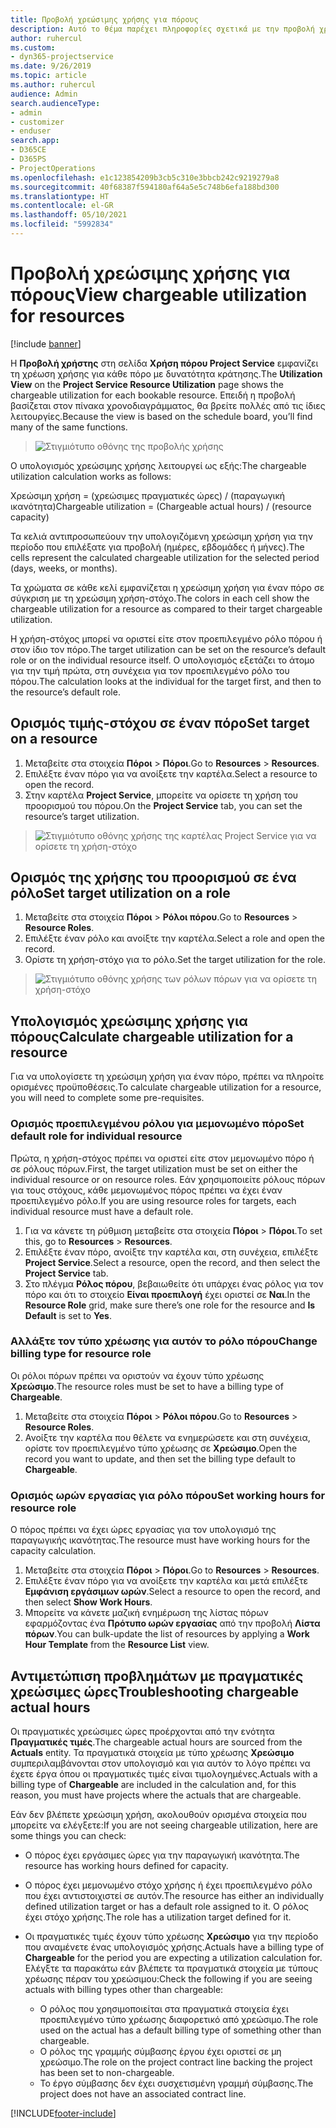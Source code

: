 ```yaml
---
title: Προβολή χρεώσιμης χρήσης για πόρους
description: Αυτό το θέμα παρέχει πληροφορίες σχετικά με την προβολή χρήσης του πόρου.
author: ruhercul
ms.custom:
- dyn365-projectservice
ms.date: 9/26/2019
ms.topic: article
ms.author: ruhercul
audience: Admin
search.audienceType:
- admin
- customizer
- enduser
search.app:
- D365CE
- D365PS
- ProjectOperations
ms.openlocfilehash: e1c123854209b3cb5c310e3bbcb242c9219279a8
ms.sourcegitcommit: 40f68387f594180af64a5e5c748b6efa188bd300
ms.translationtype: HT
ms.contentlocale: el-GR
ms.lasthandoff: 05/10/2021
ms.locfileid: "5992834"
---
```

# <a name="view-chargeable-utilization-for-resources"></a><span data-ttu-id="f2e79-103">Προβολή χρεώσιμης χρήσης για πόρους</span><span class="sxs-lookup"><span data-stu-id="f2e79-103">View chargeable utilization for resources</span></span>

[!include [banner](../includes/psa-now-project-operations.md)]
 
<span data-ttu-id="f2e79-104">Η **Προβολή χρήστης** στη σελίδα **Χρήση πόρου Project Service** εμφανίζει τη χρέωση χρήσης για κάθε πόρο με δυνατότητα κράτησης.</span><span class="sxs-lookup"><span data-stu-id="f2e79-104">The **Utilization View** on the **Project Service Resource Utilization** page shows the chargeable utilization for each bookable resource.</span></span> <span data-ttu-id="f2e79-105">Επειδή η προβολή βασίζεται στον πίνακα χρονοδιαγράμματος, θα βρείτε πολλές από τις ίδιες λειτουργίες.</span><span class="sxs-lookup"><span data-stu-id="f2e79-105">Because the view is based on the schedule board, you’ll find many of the same functions.</span></span>

> ![Στιγμιότυπο οθόνης της προβολής χρήσης](media/FAQ-utilization-1.png)
 

<span data-ttu-id="f2e79-107">Ο υπολογισμός χρεώσιμης χρήσης λειτουργεί ως εξής:</span><span class="sxs-lookup"><span data-stu-id="f2e79-107">The chargeable utilization calculation works as follows:</span></span>

   <span data-ttu-id="f2e79-108">Χρεώσιμη χρήση = (χρεώσιμες πραγματικές ώρες) / (παραγωγική ικανότητα)</span><span class="sxs-lookup"><span data-stu-id="f2e79-108">Chargeable utilization = (Chargeable actual hours) / (resource capacity)</span></span>

<span data-ttu-id="f2e79-109">Τα κελιά αντιπροσωπεύουν την υπολογιζόμενη χρεώσιμη χρήση για την περίοδο που επιλέξατε για προβολή (ημέρες, εβδομάδες ή μήνες).</span><span class="sxs-lookup"><span data-stu-id="f2e79-109">The cells represent the calculated chargeable utilization for the selected period (days, weeks, or months).</span></span>

<span data-ttu-id="f2e79-110">Τα χρώματα σε κάθε κελί εμφανίζεται η χρεώσιμη χρήση για έναν πόρο σε σύγκριση με τη χρεώσιμη χρήση-στόχο.</span><span class="sxs-lookup"><span data-stu-id="f2e79-110">The colors in each cell show the chargeable utilization for a resource as compared to their target chargeable utilization.</span></span> 

<span data-ttu-id="f2e79-111">Η χρήση-στόχος μπορεί να οριστεί είτε στον προεπιλεγμένο ρόλο πόρου ή στον ίδιο τον πόρο.</span><span class="sxs-lookup"><span data-stu-id="f2e79-111">The target utilization can be set on the resource’s default role or on the individual resource itself.</span></span> <span data-ttu-id="f2e79-112">Ο υπολογισμός εξετάζει το άτομο για την τιμή πρώτα, στη συνέχεια για τον προεπιλεγμένο ρόλο του πόρου.</span><span class="sxs-lookup"><span data-stu-id="f2e79-112">The calculation looks at the individual for the target first, and then to the resource’s default role.</span></span>

## <a name="set-target-on-a-resource"></a><span data-ttu-id="f2e79-113">Ορισμός τιμής-στόχου σε έναν πόρο</span><span class="sxs-lookup"><span data-stu-id="f2e79-113">Set target on a resource</span></span>

1. <span data-ttu-id="f2e79-114">Μεταβείτε στα στοιχεία **Πόροι** \> **Πόροι**.</span><span class="sxs-lookup"><span data-stu-id="f2e79-114">Go to **Resources** \> **Resources**.</span></span> 
2. <span data-ttu-id="f2e79-115">Επιλέξτε έναν πόρο για να ανοίξετε την καρτέλα.</span><span class="sxs-lookup"><span data-stu-id="f2e79-115">Select a resource to open the record.</span></span> 
3. <span data-ttu-id="f2e79-116">Στην καρτέλα **Project Service**, μπορείτε να ορίσετε τη χρήση του προορισμού του πόρου.</span><span class="sxs-lookup"><span data-stu-id="f2e79-116">On the **Project Service** tab, you can set the resource’s target utilization.</span></span>

> ![Στιγμιότυπο οθόνης χρήσης της καρτέλας Project Service για να ορίσετε τη χρήση-στόχο](media/FAQ-utilization-2.png)
 
## <a name="set-target-utilization-on-a-role"></a><span data-ttu-id="f2e79-118">Ορισμός της χρήσης του προορισμού σε ένα ρόλο</span><span class="sxs-lookup"><span data-stu-id="f2e79-118">Set target utilization on a role</span></span>

1. <span data-ttu-id="f2e79-119">Μεταβείτε στα στοιχεία **Πόροι** \> **Ρόλοι πόρου**.</span><span class="sxs-lookup"><span data-stu-id="f2e79-119">Go to **Resources** \> **Resource Roles**.</span></span> 
2. <span data-ttu-id="f2e79-120">Επιλέξτε έναν ρόλο και ανοίξτε την καρτέλα.</span><span class="sxs-lookup"><span data-stu-id="f2e79-120">Select a role and open the record.</span></span> 
3. <span data-ttu-id="f2e79-121">Ορίστε τη χρήση-στόχο για το ρόλο.</span><span class="sxs-lookup"><span data-stu-id="f2e79-121">Set the target utilization for the role.</span></span>

> ![Στιγμιότυπο οθόνης χρήσης των ρόλων πόρων για να ορίσετε τη χρήση-στόχο](media/FAQ-utilization-3.png)
 
## <a name="calculate-chargeable-utilization-for-a-resource"></a><span data-ttu-id="f2e79-123">Υπολογισμός χρεώσιμης χρήσης για πόρους</span><span class="sxs-lookup"><span data-stu-id="f2e79-123">Calculate chargeable utilization for a resource</span></span>

<span data-ttu-id="f2e79-124">Για να υπολογίσετε τη χρεώσιμη χρήση για έναν πόρο, πρέπει να πληροίτε ορισμένες προϋποθέσεις.</span><span class="sxs-lookup"><span data-stu-id="f2e79-124">To calculate chargeable utilization for a resource, you will need to complete some pre-requisites.</span></span> 

### <a name="set-default-role-for-individual-resource"></a><span data-ttu-id="f2e79-125">Ορισμός προεπιλεγμένου ρόλου για μεμονωμένο πόρο</span><span class="sxs-lookup"><span data-stu-id="f2e79-125">Set default role for individual resource</span></span>

<span data-ttu-id="f2e79-126">Πρώτα, η χρήση-στόχος πρέπει να οριστεί είτε στον μεμονωμένο πόρο ή σε ρόλους πόρων.</span><span class="sxs-lookup"><span data-stu-id="f2e79-126">First, the target utilization must be set on either the individual resource or on resource roles.</span></span> <span data-ttu-id="f2e79-127">Εάν χρησιμοποιείτε ρόλους πόρων για τους στόχους, κάθε μεμονωμένος πόρος πρέπει να έχει έναν προεπιλεγμένο ρόλο.</span><span class="sxs-lookup"><span data-stu-id="f2e79-127">If you are using resource roles for targets, each individual resource must have a default role.</span></span> 

1. <span data-ttu-id="f2e79-128">Για να κάνετε τη ρύθμιση μεταβείτε στα στοιχεία **Πόροι** \> **Πόροι**.</span><span class="sxs-lookup"><span data-stu-id="f2e79-128">To set this, go to **Resources** \> **Resources**.</span></span> 
2. <span data-ttu-id="f2e79-129">Επιλέξτε έναν πόρο, ανοίξτε την καρτέλα και, στη συνέχεια, επιλέξτε **Project Service**.</span><span class="sxs-lookup"><span data-stu-id="f2e79-129">Select a resource, open the record, and then select the **Project Service** tab.</span></span> 
3. <span data-ttu-id="f2e79-130">Στο πλέγμα **Ρόλος πόρου**, βεβαιωθείτε ότι υπάρχει ένας ρόλος για τον πόρο και ότι το στοιχείο **Είναι προεπιλογή** έχει οριστεί σε **Ναι**.</span><span class="sxs-lookup"><span data-stu-id="f2e79-130">In the **Resource Role** grid, make sure there’s one role for the resource and **Is Default** is set to **Yes**.</span></span>
 
### <a name="change-billing-type-for-resource-role"></a><span data-ttu-id="f2e79-131">Αλλάξτε τον τύπο χρέωσης για αυτόν το ρόλο πόρου</span><span class="sxs-lookup"><span data-stu-id="f2e79-131">Change billing type for resource role</span></span>

<span data-ttu-id="f2e79-132">Οι ρόλοι πόρων πρέπει να οριστούν να έχουν τύπο χρέωσης **Χρεώσιμο**.</span><span class="sxs-lookup"><span data-stu-id="f2e79-132">The resource roles must be set to have a billing type of **Chargeable**.</span></span> 

1. <span data-ttu-id="f2e79-133">Μεταβείτε στα στοιχεία **Πόροι** \> **Ρόλοι πόρου**.</span><span class="sxs-lookup"><span data-stu-id="f2e79-133">Go to **Resources** \> **Resource Roles**.</span></span> 
2. <span data-ttu-id="f2e79-134">Ανοίξτε την καρτέλα που θέλετε να ενημερώσετε και στη συνέχεια, ορίστε τον προεπιλεγμένο τύπο χρέωσης σε **Χρεώσιμο**.</span><span class="sxs-lookup"><span data-stu-id="f2e79-134">Open the record you want to update, and then set the billing type default to **Chargeable**.</span></span>

### <a name="set-working-hours-for-resource-role"></a><span data-ttu-id="f2e79-135">Ορισμός ωρών εργασίας για ρόλο πόρου</span><span class="sxs-lookup"><span data-stu-id="f2e79-135">Set working hours for resource role</span></span>
 
<span data-ttu-id="f2e79-136">Ο πόρος πρέπει να έχει ώρες εργασίας για τον υπολογισμό της παραγωγικής ικανότητας.</span><span class="sxs-lookup"><span data-stu-id="f2e79-136">The resource must have working hours for the capacity calculation.</span></span> 

1. <span data-ttu-id="f2e79-137">Μεταβείτε στα στοιχεία **Πόροι** \> **Πόροι**.</span><span class="sxs-lookup"><span data-stu-id="f2e79-137">Go to **Resources** \> **Resources**.</span></span> 
2. <span data-ttu-id="f2e79-138">Επιλέξτε έναν πόρο για να ανοίξετε την καρτέλα και μετά επιλέξτε **Εμφάνιση εργάσιμων ωρών**.</span><span class="sxs-lookup"><span data-stu-id="f2e79-138">Select a resource to open the record, and then select **Show Work Hours**.</span></span> 
3. <span data-ttu-id="f2e79-139">Μπορείτε να κάνετε μαζική ενημέρωση της λίστας πόρων εφαρμόζοντας ένα **Πρότυπο ωρών εργασίας** από την προβολή **Λίστα πόρων**.</span><span class="sxs-lookup"><span data-stu-id="f2e79-139">You can bulk-update the list of resources by applying a **Work Hour Template** from the **Resource List** view.</span></span>

## <a name="troubleshooting-chargeable-actual-hours"></a><span data-ttu-id="f2e79-140">Αντιμετώπιση προβλημάτων με πραγματικές χρεώσιμες ώρες</span><span class="sxs-lookup"><span data-stu-id="f2e79-140">Troubleshooting chargeable actual hours</span></span>

<span data-ttu-id="f2e79-141">Οι πραγματικές χρεώσιμες ώρες προέρχονται από την ενότητα **Πραγματικές τιμές**.</span><span class="sxs-lookup"><span data-stu-id="f2e79-141">The chargeable actual hours are sourced from the **Actuals** entity.</span></span> <span data-ttu-id="f2e79-142">Τα πραγματικά στοιχεία με τύπο χρέωσης **Χρεώσιμο** συμπεριλαμβάνονται στον υπολογισμό και για αυτόν το λόγο πρέπει να έχετε έργα όπου οι πραγματικές τιμές είναι τιμολογημένες.</span><span class="sxs-lookup"><span data-stu-id="f2e79-142">Actuals with a billing type of **Chargeable** are included in the calculation and, for this reason, you must have projects where the actuals that are chargeable.</span></span>

<span data-ttu-id="f2e79-143">Εάν δεν βλέπετε χρεώσιμη χρήση, ακολουθούν ορισμένα στοιχεία που μπορείτε να ελέγξετε:</span><span class="sxs-lookup"><span data-stu-id="f2e79-143">If you are not seeing chargeable utilization, here are some things you can check:</span></span>

- <span data-ttu-id="f2e79-144">Ο πόρος έχει εργάσιμες ώρες για την παραγωγική ικανότητα.</span><span class="sxs-lookup"><span data-stu-id="f2e79-144">The resource has working hours defined for capacity.</span></span>
- <span data-ttu-id="f2e79-145">Ο πόρος έχει μεμονωμένο στόχο χρήσης ή έχει προεπιλεγμένο ρόλο που έχει αντιστοιχιστεί σε αυτόν.</span><span class="sxs-lookup"><span data-stu-id="f2e79-145">The resource has either an individually defined utilization target or has a default role assigned to it.</span></span> <span data-ttu-id="f2e79-146">Ο ρόλος έχει στόχο χρήσης.</span><span class="sxs-lookup"><span data-stu-id="f2e79-146">The role has a utilization target defined for it.</span></span>
- <span data-ttu-id="f2e79-147">Οι πραγματικές τιμές έχουν τύπο χρέωσης **Χρεώσιμο** για την περίοδο που αναμένετε ένας υπολογισμός χρήσης.</span><span class="sxs-lookup"><span data-stu-id="f2e79-147">Actuals have a billing type of **Chargeable** for the period you are expecting a utilization calculation for.</span></span> <span data-ttu-id="f2e79-148">Ελέγξτε τα παρακάτω εάν βλέπετε τα πραγματικά στοιχεία με τύπους χρέωσης πέραν του χρεώσιμου:</span><span class="sxs-lookup"><span data-stu-id="f2e79-148">Check the following if you are seeing actuals with billing types other than chargeable:</span></span>

  - <span data-ttu-id="f2e79-149">Ο ρόλος που χρησιμοποιείται στα πραγματικά στοιχεία έχει προεπιλεγμένο τύπο χρέωσης διαφορετικό από χρεώσιμο.</span><span class="sxs-lookup"><span data-stu-id="f2e79-149">The role used on the actual has a default billing type of something other than chargeable.</span></span>
  - <span data-ttu-id="f2e79-150">Ο ρόλος της γραμμής σύμβασης έργου έχει οριστεί σε μη χρεώσιμο.</span><span class="sxs-lookup"><span data-stu-id="f2e79-150">The role on the project contract line backing the project has been set to non-chargeable.</span></span>
  - <span data-ttu-id="f2e79-151">Το έργο σύμβασης δεν έχει συσχετισμένη γραμμή σύμβασης.</span><span class="sxs-lookup"><span data-stu-id="f2e79-151">The project does not have an associated contract line.</span></span>



[!INCLUDE[footer-include](../includes/footer-banner.md)]